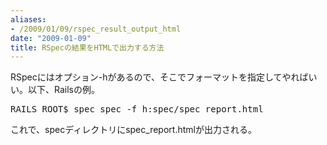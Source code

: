 ```yaml
---
aliases:
- /2009/01/09/rspec_result_output_html
date: "2009-01-09"
title: RSpecの結果をHTMLで出力する方法
---
```


RSpecにはオプション-hがあるので、そこでフォーマットを指定してやればいい。以下、Railsの例。

<pre lang="bash">
RAILS_ROOT$ spec spec -f h:spec/spec_report.html
</pre>

これで、specディレクトリにspec_report.htmlが出力される。
